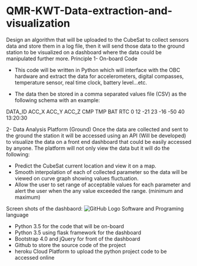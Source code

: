 # QMR-KWT-Data-extraction-and-visualization


Design an algorithm that will be uploaded to the CubeSat to collect sensors data and store them in a log file, then it will send those data to the ground station to be visualized on a dashboard where the data could be manipulated further more. 
Principle
1-	On-board Code
-	This code will be written in Python which will interface with the OBC hardware and extract the data for accelerometers, digital compasses, temperature sensor, real time  clock, battery level…etc.

- The data then be stored in a comma separated values file (CSV) as the following schema with an example:

DATA_ID	ACC_X	ACC_Y	ACC_Z	CMP	TMP	BAT	RTC
0	12	-21	23	-16	-50	40	13:20:30

2-	Data Analysis Platform (Ground)
Once the data are collected and sent to the ground the station it will be accessed using an API (Will be developed) to visualize the data on a front end dashboard that could be easily accessed by anyone.
The platform will not only view the data but it will do the following:
-	Predict the CubeSat current location and view it on a map. 
-	Smooth interpolation of each of collected parameter so the data will be viewed on curve graph showing values fluctuation.
-	Allow the user to set range of acceptable values for each parameter and alert the user when the any value exceeded the range. (minimum and maximum)

Screen shots of the dashbaord:
![GitHub Logo](/static/img/dashboard1.jpg)
Software and Programing language
-	Python 3.5 for the code that will be on-board
-	Python 3.5 using flask framework for the dashboard
-	Bootstrap 4.0 and jQuery for front of the dashboard
-	Github to store the source code of the project
-	heroku Cloud Platform to upload the python project code to be accessed online
